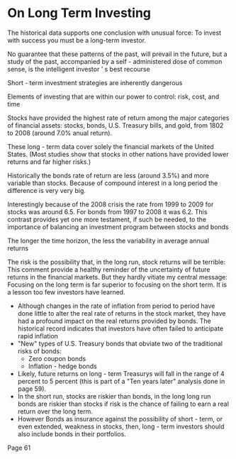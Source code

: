 # On Long Term Investing

The historical data supports one conclusion with unusual force: To invest with success you must be a long-term investor.

No guarantee that these patterns of the past, will prevail in the future, but a study of the past, accompanied by a self - administered dose of common sense, is the intelligent investor ’ s best recourse&#x20;

Short - term investment strategies are inherently dangerous

Elements of investing that are within our power to control: risk, cost, and time

Stocks have provided the highest rate of return among the major categories of financial assets: stocks, bonds, U.S. Treasury bills, and gold, from 1802 to 2008 (around 7.0% anual return).

These long - term data cover solely the financial markets of the United States. (Most studies show that stocks in other nations have provided lower returns and far higher risks.)

Historically the bonds rate of return are less (around 3.5%) and more variable than stocks. Because of compound interest in a long period the difference is very very big.

Interestingly because of the 2008 crisis the rate from 1999 to 2009 for stocks was around 6.5. For bonds from 1997 to 2008 it was 6.2. This contrast provides yet one more testament, if such be needed, to the importance of balancing an investment program between stocks and bonds

The longer the time horizon, the less the variability in average annual returns

The risk is the possibility that, in the long run, stock returns will be terrible: This comment provide a healthy reminder of the uncertainty of future returns in the financial markets. But they hardly vitiate my central message: Focusing on the long term is far superior to focusing on the short term. It is a lesson too few investors have learned.

* Although changes in the rate of inflation from period to period have done little to alter the real rate of returns in the stock market, they have had a profound impact on the real returns provided by bonds. The historical record indicates that investors have often failed to anticipate rapid inflation
* "New" types of U.S. Treasury bonds that obviate two of the traditional risks of bonds:&#x20;
  * Zero coupon bonds
  * Inflation - hedge bonds
* Likely, future returns on long - term Treasurys will fall in the range of 4 percent to 5 percent (this is part of a "Ten years later" analysis done in page 59).
* In the short run, stocks are riskier than bonds, in the long long run bonds are riskier than stocks if risk is the chance of failing to earn a real return over the long term.&#x20;
* However Bonds as insurance against the possibility of short - term, or even extended, weakness in stocks, then, long - term investors should also include bonds in their portfolios.

Page 61
